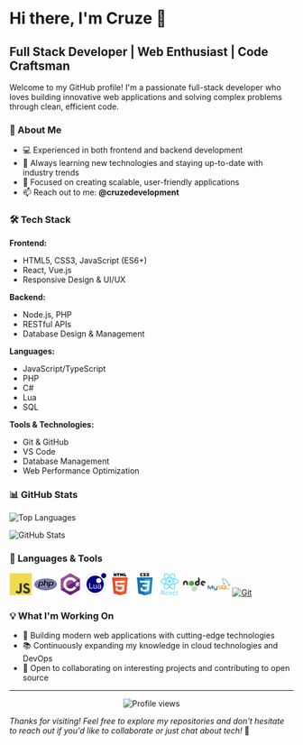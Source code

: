 # Hi there, I'm Cruze 👋

## Full Stack Developer | Web Enthusiast | Code Craftsman

Welcome to my GitHub profile! I'm a passionate full-stack developer who loves building innovative web applications and solving complex problems through clean, efficient code.

### 🚀 About Me

- 💻 Experienced in both frontend and backend development
- 🌱 Always learning new technologies and staying up-to-date with industry trends
- 🎯 Focused on creating scalable, user-friendly applications
- 📫 Reach out to me: **@cruzedevelopment**

### 🛠️ Tech Stack

**Frontend:**
- HTML5, CSS3, JavaScript (ES6+)
- React, Vue.js
- Responsive Design & UI/UX

**Backend:**
- Node.js, PHP
- RESTful APIs
- Database Design & Management

**Languages:**
- JavaScript/TypeScript
- PHP
- C#
- Lua
- SQL

**Tools & Technologies:**
- Git & GitHub
- VS Code
- Database Management
- Web Performance Optimization

### 📊 GitHub Stats

<p align="left">
  <img src="https://github-readme-stats.vercel.app/api/top-langs?username=cruzedevelopment&show_icons=true&theme=dark&locale=en&layout=compact" alt="Top Languages" />
</p>

<p align="left">
  <img src="https://github-readme-stats.vercel.app/api?username=cruzedevelopment&show_icons=true&theme=dark&locale=en" alt="GitHub Stats" />
</p>

### 🔧 Languages & Tools

<p align="left">
<a href="https://developer.mozilla.org/en-US/docs/Web/JavaScript" target="_blank" rel="noreferrer"><img src="https://raw.githubusercontent.com/devicons/devicon/master/icons/javascript/javascript-original.svg" alt="JavaScript" width="40" height="40"/></a>
<a href="https://www.php.net" target="_blank" rel="noreferrer"><img src="https://raw.githubusercontent.com/devicons/devicon/master/icons/php/php-original.svg" alt="PHP" width="40" height="40"/></a>
<a href="https://docs.microsoft.com/en-us/dotnet/csharp/" target="_blank" rel="noreferrer"><img src="https://raw.githubusercontent.com/devicons/devicon/master/icons/csharp/csharp-original.svg" alt="C#" width="40" height="40"/></a>
<a href="https://www.lua.org/" target="_blank" rel="noreferrer"><img src="https://raw.githubusercontent.com/devicons/devicon/master/icons/lua/lua-original.svg" alt="Lua" width="40" height="40"/></a>
<a href="https://www.w3.org/html/" target="_blank" rel="noreferrer"><img src="https://raw.githubusercontent.com/devicons/devicon/master/icons/html5/html5-original-wordmark.svg" alt="HTML5" width="40" height="40"/></a>
<a href="https://www.w3schools.com/css/" target="_blank" rel="noreferrer"><img src="https://raw.githubusercontent.com/devicons/devicon/master/icons/css3/css3-original-wordmark.svg" alt="CSS3" width="40" height="40"/></a>
<a href="https://reactjs.org/" target="_blank" rel="noreferrer"><img src="https://raw.githubusercontent.com/devicons/devicon/master/icons/react/react-original-wordmark.svg" alt="React" width="40" height="40"/></a>
<a href="https://nodejs.org" target="_blank" rel="noreferrer"><img src="https://raw.githubusercontent.com/devicons/devicon/master/icons/nodejs/nodejs-original-wordmark.svg" alt="Node.js" width="40" height="40"/></a>
<a href="https://www.mysql.com/" target="_blank" rel="noreferrer"><img src="https://raw.githubusercontent.com/devicons/devicon/master/icons/mysql/mysql-original-wordmark.svg" alt="MySQL" width="40" height="40"/></a>
<a href="https://git-scm.com/" target="_blank" rel="noreferrer"><img src="https://www.vectorlogo.zone/logos/git-scm/git-scm-icon.svg" alt="Git" width="40" height="40"/></a>
</p>

### 💡 What I'm Working On

- 🔨 Building modern web applications with cutting-edge technologies
- 📚 Continuously expanding my knowledge in cloud technologies and DevOps
- 🤝 Open to collaborating on interesting projects and contributing to open source

---

<p align="center">
  <img src="https://komarev.com/ghpvc/?username=cruzedevelopment&label=Profile%20views&color=0e75b6&style=flat" alt="Profile views" />
</p>

*Thanks for visiting! Feel free to explore my repositories and don't hesitate to reach out if you'd like to collaborate or just chat about tech!* 🚀
